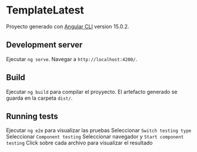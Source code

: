 # TemplateLatest

Proyecto generado con [Angular CLI](https://github.com/angular/angular-cli) version 15.0.2.

## Development server

Ejecutar `ng serve`. Navegar a `http://localhost:4200/`. 

## Build
Ejecutar `ng build` para compilar el proyyecto. El artefacto generado se guarda en la carpeta `dist/`.

## Running tests
Ejecutar `ng e2e` para visualizar las pruebas
Seleccionar `Switch testing type`
Seleccionar `Component testing`
Seleccionar navegador y `Start component testing`
Click sobre cada archivo para visualizar el resultado
